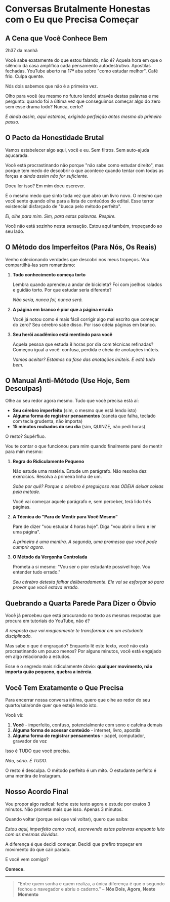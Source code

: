 # Conversas Brutalmente Honestas com o Eu que Precisa Começar

## A Cena que Você Conhece Bem

2h37 da manhã

Você sabe exatamente do que estou falando, não é? Aquela hora em que o silêncio da casa amplifica cada pensamento autodestrutivo. Apostilas fechadas. YouTube aberto na 17ª aba sobre "como estudar melhor". Café frio. Culpa quente.

Nós dois sabemos que não é a primeira vez. 

Olho para você (eu mesmo no futuro lendo) através destas palavras e me pergunto: quando foi a última vez que conseguimos começar algo do zero sem esse drama todo? Nunca, certo? 

*E ainda assim, aqui estamos, exigindo perfeição antes mesmo do primeiro passo.*

## O Pacto da Honestidade Brutal

Vamos estabelecer algo aqui, você e eu. Sem filtros. Sem auto-ajuda açucarada. 

Você está procrastinando não porque "não sabe como estudar direito", mas porque tem medo de descobrir o que acontece quando tentar com todas as forças *e ainda assim não for suficiente*.

Doeu ler isso? Em mim doeu escrever.

É o mesmo medo que sinto toda vez que abro um livro novo. O mesmo que você sente quando olha para a lista de conteúdos do edital. Esse terror existencial disfarçado de "busca pelo método perfeito".

*Ei, olhe para mim. Sim, para estas palavras. Respire.*

Você não está sozinho nesta sensação. Estou aqui também, tropeçando ao seu lado.

## O Método dos Imperfeitos (Para Nós, Os Reais)

Venho colecionando verdades que descobri nos meus tropeços. Vou compartilhá-las sem romantismo:

1. **Todo conhecimento começa torto**
   
   Lembra quando aprendeu a andar de bicicleta? Foi com joelhos ralados e guidão torto. Por que estudar seria diferente?
   
   *Não seria, nunca foi, nunca será.*

2. **A página em branco é pior que a página errada**
   
   Você já notou como é mais fácil corrigir algo mal escrito que começar do zero? Seu cérebro sabe disso. Por isso odeia páginas em branco.

3. **Seu herói acadêmico está mentindo para você**
   
   Aquela pessoa que estuda 8 horas por dia com técnicas refinadas? Começou igual a você: confusa, perdida e cheia de anotações inúteis.
   
   *Vamos aceitar? Estamos na fase das anotações inúteis. E está tudo bem.*

## O Manual Anti-Método (Use Hoje, Sem Desculpas)

Olhe ao seu redor agora mesmo. Tudo que você precisa está aí:

- **Seu cérebro imperfeito** (sim, o mesmo que está lendo isto)
- **Alguma forma de registrar pensamentos** (caneta que falha, teclado com tecla grudenta, não importa)
- **15 minutos roubados do seu dia** (sim, QUINZE, não pedi horas)

O resto? Supérfluo.

Vou te contar o que funcionou para mim quando finalmente parei de mentir para mim mesmo:

1. **Regra do Ridiculamente Pequeno**
   
   Não estude uma matéria. Estude um parágrafo.
   Não resolva dez exercícios. Resolva a primeira linha de um.
   
   *Sabe por quê? Porque o cérebro é preguiçoso mas ODEIA deixar coisas pela metade.*
   
   Você vai começar aquele parágrafo e, sem perceber, terá lido três páginas.

2. **A Técnica do "Para de Mentir para Você Mesmo"**
   
   Pare de dizer "vou estudar 4 horas hoje".
   Diga "vou abrir o livro e ler uma página".
   
   *A primeira é uma mentira. A segunda, uma promessa que você pode cumprir agora.*

3. **O Método da Vergonha Controlada**
   
   Prometa a si mesmo: "Vou ser o pior estudante possível hoje. Vou entender tudo errado."
   
   *Seu cérebro detesta falhar deliberadamente. Ele vai se esforçar só para provar que você estava errado.*

## Quebrando a Quarta Parede Para Dizer o Óbvio

Você já percebeu que está procurando no texto as mesmas respostas que procura em tutoriais do YouTube, não é?

*A resposta que vai magicamente te transformar em um estudante disciplinado.*

Mas sabe o que é engraçado? Enquanto lê este texto, você não está procrastinando um pouco menos? Por alguns minutos, você está engajado em algo relacionado a estudos.

Esse é o segredo mais ridiculamente óbvio: **qualquer movimento, não importa quão pequeno, quebra a inércia**.

## Você Tem Exatamente o Que Precisa

Para encerrar nossa conversa íntima, quero que olhe ao redor do seu quarto/sala/onde quer que esteja lendo isto.

Você vê:

1. **Você** - imperfeito, confuso, potencialmente com sono e cafeína demais
2. **Alguma forma de acessar conteúdo** - internet, livro, apostila
3. **Alguma forma de registrar pensamentos** - papel, computador, gravador de voz

Isso é TUDO que você precisa.

*Não, sério. É TUDO.*

O resto é desculpa. O método perfeito é um mito. O estudante perfeito é uma mentira de Instagram.

## Nosso Acordo Final

Vou propor algo radical: feche este texto agora e estude por exatos 3 minutos. Não prometa mais que isso. Apenas 3 minutos.

Quando voltar (porque sei que vai voltar), quero que saiba:

*Estou aqui, imperfeito como você, escrevendo estas palavras enquanto luto com as mesmas dúvidas.*

A diferença é que decidi começar. Decidi que prefiro tropeçar em movimento do que cair parado.

E você vem comigo?

**Comece.**

---

> "Entre quem sonha e quem realiza, a única diferença é que o segundo fechou o navegador e abriu o caderno."
> – **Nós Dois, Agora, Neste Momento**